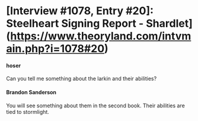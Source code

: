 # [Interview #1078, Entry #20]: Steelheart Signing Report - Shardlet](https://www.theoryland.com/intvmain.php?i=1078#20)

#### hoser

Can you tell me something about the larkin and their abilities?

#### Brandon Sanderson

You will see something about them in the second book. Their abilities are tied to stormlight.

